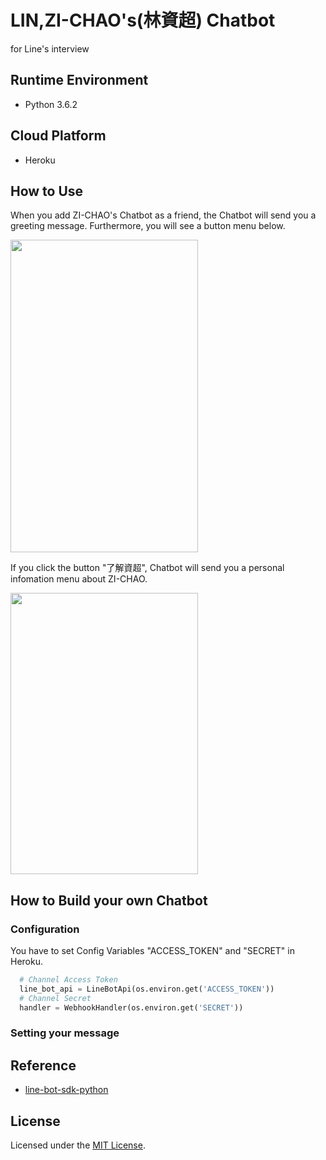 LIN,ZI-CHAO's(林資超) Chatbot
=====================
for Line's interview


Runtime Environment
--------
* Python 3.6.2

Cloud Platform
--------------
* Heroku


How to Use
-----
When you add ZI-CHAO's Chatbot as a friend, the Chatbot will send you a greeting message. Furthermore, you will see a button menu below.

<img src="https://i.imgur.com/riwJ8oJ.jpg" width="300" height="500"/>


If you click the button "了解資超", Chatbot will send you a personal infomation menu about ZI-CHAO.

<img src="https://i.imgur.com/8UrgP3M.jpg" width="300" height="450"/>


How to Build your own Chatbot
-----------------------------

### Configuration

You have to set Config Variables "ACCESS_TOKEN" and "SECRET" in Heroku.

```python
  # Channel Access Token
  line_bot_api = LineBotApi(os.environ.get('ACCESS_TOKEN'))
  # Channel Secret
  handler = WebhookHandler(os.environ.get('SECRET'))
```

### Setting your message

Reference
---------
* [line-bot-sdk-python](https://github.com/line/line-bot-sdk-python)

License
-------
Licensed under the [MIT License](LICENSE.txt).
